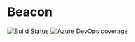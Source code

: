 # Beacon

[![Build Status](https://dev.azure.com/BeaconLMS/Beacon/_apis/build/status%2FBeacon?branchName=main)](https://dev.azure.com/BeaconLMS/Beacon/_build/latest?definitionId=9&branchName=main)
![Azure DevOps coverage](https://img.shields.io/azure-devops/coverage/BeaconLMS/Beacon/7/main?&label=coverage&logo=azuredevops)
